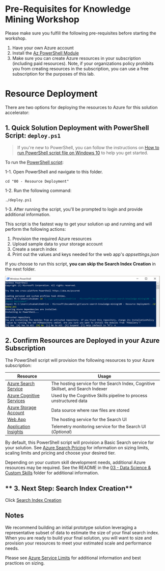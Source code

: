 
# Pre-Requisites for Knowledge Mining Workshop
Please make sure you fulfill the following pre-requisites before starting the workshop.

1. Have your own Azure account
2. Install the [Az PowerShell Module](https://docs.microsoft.com/powershell/azure/install-az-ps)
3. Make sure you can create Azure resources in your subscription (including paid resources).
Note, if your organizations policy prohibits you from creating resources in the subscription, you can use a free subscription for the purposes of this lab.


# Resource Deployment

There are two options for deploying the resources to Azure for this solution accelerator:

## **1. Quick Solution Deployment with PowerShell Script**: `deploy.ps1`

> If you're new to PowerShell, you can follow the instructions on [How to run PowerShell script file on Windows 10](https://www.windowscentral.com/how-create-and-run-your-first-powershell-script-file-windows-10) to help you get started.


To run the [PowerShell script](./deploy.ps1):

1-1. Open PowerShell and navigate to this folder.

```
cd "00 - Resource Deployment"
```

1-2. Run the following command:

```
./deploy.ps1
```
    
1-3. After running the script, you'll be prompted to login and provide additional information.

This script is the fastest way to get your solution up and running and will perform the following actions:

1. Provision the required Azure resources
2. Upload sample data to your storage account
3. Create a search index
4. Print out the values and keys needed for the web app's *appsettings.json*

If you choose to run this script, **you can skip the Search Index Creation** in the next folder.

<img src="2020-11-27 12_14_13-Photos.png"/>

## **2. Confirm Resources are Deployed in your Azure Subscription**

The PowerShell script will provision the following resources to your Azure subscription:

| Resource              | Usage                                                                                     |
|-----------------------|-------------------------------------------------------------------------------------------|
| [Azure Search Service](https://azure.microsoft.com/en-us/services/search/)  | The hosting service for the Search Index, Cognitive Skillset, and Search Indexer          |
| [Azure Cognitive Services](https://docs.microsoft.com/en-us/azure/search/cognitive-search-attach-cognitive-services)	| Used by the Cognitive Skills pipeline to process unstructured data	|
|[Azure Storage Account](https://azure.microsoft.com/en-us/services/storage/?v=18.24) | Data source where raw files are stored                                                     |
| [Web App](https://azure.microsoft.com/en-us/services/app-service/web/)               | The hosting service for the Search UI                                                     |
| [Application Insights](https://azure.microsoft.com/en-us/services/monitor/)  | Telemetry monitoring service for the Search UI (*Optional*)									|

By default, this PowerShell script will provision a Basic Search service for your solution. See [Azure Search Pricing](https://azure.microsoft.com/en-us/pricing/details/search/) for information on sizing limits, scaling limits and pricing and choose your desired tier. 

Depending on your custom skill development needs, additional Azure resources may be required.  See the README in the [03 - Data Science & Custom Skills](../03%20-%20Data%20Science%20and%20Custom%20Skills/README.md) folder for additional information.

## ** 3. Next Step: Search Index Creation**
Click [Search Index Creation](https://github.com/shingosakamoto/azure-search-knowledge-mining/tree/master/01%20-%20Search%20Index%20Creation)

## Notes

We recommend building an initial prototype solution leveraging a representative subset of data to estimate the size of your final search index.  When you are ready to build your final solution, you will want to size and provision your resources to meet your estimated scale and performance needs.

Please see [Azure Service Limits](https://docs.microsoft.com/en-us/azure/search/search-limits-quotas-capacity) for additional information and best practices on sizing.
